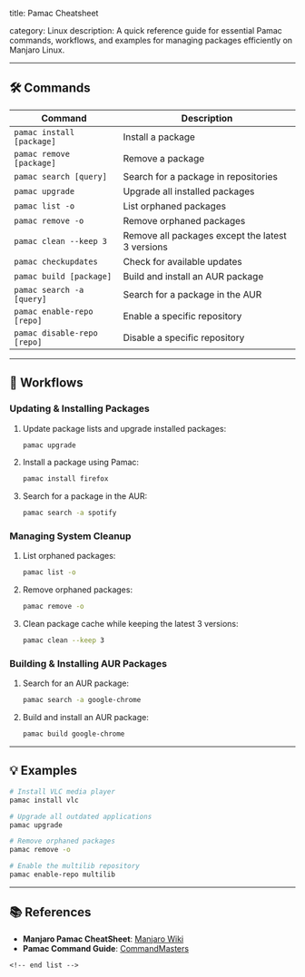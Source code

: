 title: Pamac Cheatsheet

category: Linux
description: A quick reference guide for essential Pamac commands, workflows, and examples for managing packages efficiently on Manjaro Linux.

---

## 🛠️ Commands

| Command                       | Description                                      |
| ----------------------------- | ------------------------------------------------ |
| `pamac install [package]`   | Install a package                                |
| `pamac remove [package]`    | Remove a package                                 |
| `pamac search [query]`      | Search for a package in repositories             |
| `pamac upgrade`             | Upgrade all installed packages                   |
| `pamac list -o`             | List orphaned packages                           |
| `pamac remove -o`           | Remove orphaned packages                         |
| `pamac clean --keep 3`      | Remove all packages except the latest 3 versions |
| `pamac checkupdates`        | Check for available updates                      |
| `pamac build [package]`     | Build and install an AUR package                 |
| `pamac search -a [query]`   | Search for a package in the AUR                  |
| `pamac enable-repo [repo]`  | Enable a specific repository                     |
| `pamac disable-repo [repo]` | Disable a specific repository                    |

---

## 🔄 Workflows

### **Updating & Installing Packages**

1. Update package lists and upgrade installed packages:
   ```bash
   pamac upgrade
   ```
2. Install a package using Pamac:
   ```bash
   pamac install firefox
   ```
3. Search for a package in the AUR:
   ```bash
   pamac search -a spotify
   ```

### **Managing System Cleanup**

1. List orphaned packages:
   ```bash
   pamac list -o
   ```
2. Remove orphaned packages:
   ```bash
   pamac remove -o
   ```
3. Clean package cache while keeping the latest 3 versions:
   ```bash
   pamac clean --keep 3
   ```

### **Building & Installing AUR Packages**

1. Search for an AUR package:
   ```bash
   pamac search -a google-chrome
   ```
2. Build and install an AUR package:
   ```bash
   pamac build google-chrome
   ```

---

## 💡 Examples

```bash
# Install VLC media player
pamac install vlc

# Upgrade all outdated applications
pamac upgrade

# Remove orphaned packages
pamac remove -o

# Enable the multilib repository
pamac enable-repo multilib
```

---

## 📚 References

- **Manjaro Pamac CheatSheet**: [Manjaro Wiki](https://wiki.manjaro.org/index.php/CheatSheet)
- **Pamac Command Guide**: [CommandMasters](https://commandmasters.com/commands/pamac-linux/)

```
<!-- end list -->
```
